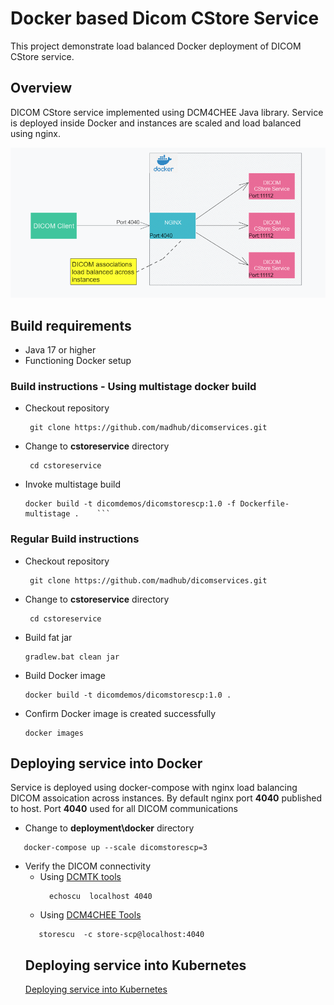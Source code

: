 # Docker based Dicom CStore Service 
This project demonstrate load balanced Docker deployment of DICOM CStore service.
## Overview
DICOM CStore service implemented using DCM4CHEE Java library.
Service is deployed inside Docker and instances are scaled and load balanced using nginx.

![img.png](img.png)

## Build requirements
- Java 17 or higher
- Functioning Docker setup
### Build instructions - Using multistage docker build
* Checkout  repository
   ```shell
    git clone https://github.com/madhub/dicomservices.git
    ```
* Change to **cstoreservice** directory
   ```shell
    cd cstoreservice
* Invoke multistage build
    ```shell
    docker build -t dicomdemos/dicomstorescp:1.0 -f Dockerfile-multistage .    ```

### Regular Build instructions
* Checkout  repository
   ```shell
    git clone https://github.com/madhub/dicomservices.git
    ```
* Change to **cstoreservice** directory
   ```shell
    cd cstoreservice
    ```
* Build fat jar
    ```shell
    gradlew.bat clean jar
    ```
* Build Docker image
    ```shell
    docker build -t dicomdemos/dicomstorescp:1.0 . 
    ```
* Confirm Docker image is created successfully
    ```shell
    docker images
    ```
## Deploying service into Docker
Service is deployed using docker-compose with nginx load balancing DICOM assoication across instances.
By default nginx port **4040** published to host. Port **4040** used for all DICOM communications  
* Change to **deployment\docker** directory
 ```shell
    docker-compose up --scale dicomstorescp=3 
  ```
* Verify the DICOM connectivity
  * Using [DCMTK tools](https://dicom.offis.de/download/dcmtk/dcmtk367/bin/dcmtk-3.6.7-win64-dynamic.zip)
    ```shell
      echoscu  localhost 4040 
    ```
  * Using [DCM4CHEE Tools](https://sourceforge.net/projects/dcm4che/files/dcm4che3/5.29.2/)
   ```shell
      storescu  -c store-scp@localhost:4040 
    ```
  ## Deploying service into Kubernetes
     [Deploying service into Kubernetes](deployment/kubernetes/readme.md)
     
